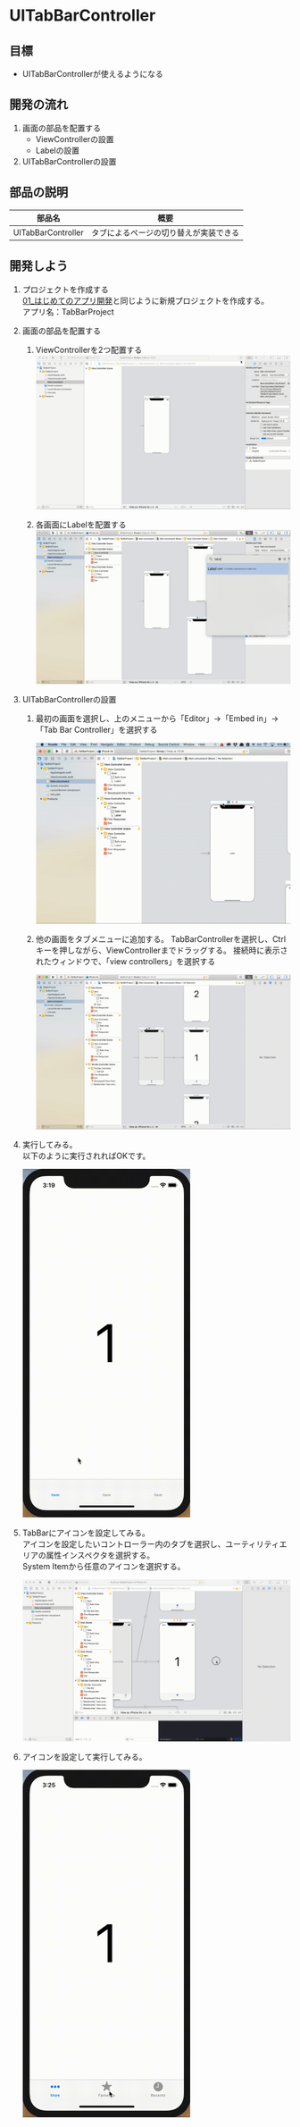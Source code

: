 # UITabBarController

## 目標
- UITabBarControllerが使えるようになる

## 開発の流れ

1. 画面の部品を配置する
	- ViewControllerの設置
	- Labelの設置
2. UITabBarControllerの設置

## 部品の説明

|部品名|概要|
|---|---|
| UITabBarController |タブによるページの切り替えが実装できる|

## 開発しよう

1. プロジェクトを作成する  
	[01_はじめてのアプリ開発](../01_はじめてのアプリ開発.md)と同じように新規プロジェクトを作成する。  
	アプリ名：TabBarProject
	
2. 画面の部品を配置する
	1. ViewControllerを2つ配置する
		![Swiftロゴ](./img/place_two_viewcontroller.gif)

	2. 各画面にLabelを配置する
		![Swiftロゴ](./img/place_three_label.gif)

3. UITabBarControllerの設置
	1. 最初の画面を選択し、上のメニューから「Editor」→「Embed in」→ 「Tab Bar Controller」を選択する

		![Swiftロゴ](./img/add_tabbar.gif)

	2. 他の画面をタブメニューに追加する。
		TabBarControllerを選択し、Ctrlキーを押しながら、ViewControllerまでドラッグする。 
		接続時に表示されたウィンドウで、「view controllers」を選択する

		![Swiftロゴ](./img/add_vc_to_tabbar.gif)
	
5. 実行してみる。  
	以下のように実行されればOKです。  

	<img src="./img/TabBarProject.gif" width="300px">

6. TabBarにアイコンを設定してみる。  
	アイコンを設定したいコントローラー内のタブを選択し、ユーティリティエリアの属性インスペクタを選択する。  
	System Itemから任意のアイコンを選択する。

	![Swiftロゴ](./img/set_tabbar_icon.gif)
	
7. アイコンを設定して実行してみる。  

	<img src="./img/TabBarProject_2.gif" width="300px">